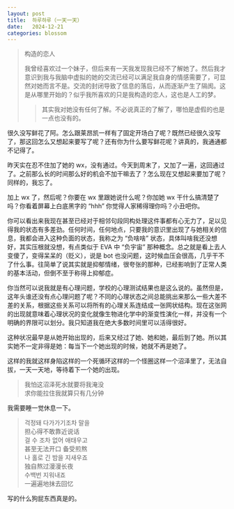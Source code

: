 ```yaml
---
layout: post
title:  하루하루（一天一天）
date:   2024-12-21
categories: blossom
---
```


>   构造的恋人
>   
>   我曾经喜欢过一个妹子，但后来有一天我发现我已经不了解她了。然后我才意识到我与我脑中虚拟的她的交流已经可以满足我自身的情感需要了，可显然对她而言不是。交流的封闭导致了信息的落后，从而逐渐产生了隔阂。这是从哪里开始的？似乎我所喜欢的只是我构造的恋人，这也是人工的梦。
>
>   >   其实我对她没有任何了解。不必说真正的了解了，哪怕是虚假的也是一点也没有的。

很久没写鲜花了阿。怎么跟莱昂凯一样有了固定开场白了呢？既然已经很久没写了，那这回怎么又想起来要写了呢？还有你为什么要写鲜花呢？讲真的，我通通都不记得了。

昨天实在忍不住加了她的 wx，没有通过。今天到周末了，又加了一遍，这回通过了。之前那么长的时间那么好的机会不加干嘛去了？怎么现在又想起来要加了呢？同样的，我忘了。

加上 wx 了，然后呢？你要在 wx 里跟她说什么呢？你加她 wx 干什么搞清楚了吗？你看着屏幕上白底黑字的 “hhh” 你觉得人家稀得理你吗？小丑吧你。

你可以看出来我现在甚至已经对于相邻句段同构处理这件事都有心无力了，足以见得我的状态有多差劲。任何时间，任何地点，只要我的意识里出现了与她相关的信息，我都会进入这种负面的状态，我称之为 “负啥啥” 状态，具体叫啥我还没想好，其实压根就没想，有点类似于 EVA 中 “负宇宙” 那种概念。总之就是看上去人变傻了，变得呆呆的（贬义），说是 bot 也没问题，这时候血压会很高，几乎干不了什么事。往简单了说其实就是抑郁情绪，很夸张的那种，已经影响到了正常人类的基本活动，但倒不至于称得上抑郁症。

你当然可以说我就是有心理问题，学校的心理测试结果也是这么说的。虽然但是，这年头谁还没有点心理问题了呢？不同的心理状态之间总能挑出来那么一些大差不差的关系，根据这些关系可以将所有的心理关系连结成一张网状结构。现在这张网的出现就意味着心理状况的变化就像生物进化学中的渐变性演化一样，并没有一个明确的界限可以划分。我只知道我在绝大多数时间里可以活得很好。

这种状况最早是从她开始出现的，后来又经过了她、她和她，最后到了她。所以其实她不一定非得是她：每当下一个她出现的时候，她就不再是她了。

这样的我就这样身陷这样的一个死循环这样的一个怪圈这样一个沼泽里了，无法自拔，一天一天地，等待着下一个她的出现。

>   我怕这沼泽死水就要将我淹没  
>   求你能拉住我就算只有几分钟  

我需要睡一觉休息一下。

>   걱정돼 다가가기조차 말을  
>   担心得不敢靠近说话  
>   걸 수 조차 없어 애태우고  
>   甚至无法开口 备受煎熬  
>   나 홀로 긴 밤을 지새우죠  
>   独自熬过漫漫长夜  
>   수백번 지워내죠  
>   一遍遍地抹去回忆  

写的什么狗屁东西真是的。
